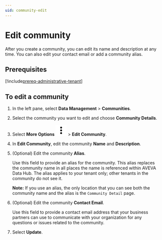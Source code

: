 ```yaml
---
uid: community-edit
---
```


# Edit community

After you create a community, you can edit its name and description at any time. You can also edit your contact email or add a community alias.

## Prerequisites

[!include[prereq-administrative-tenant](includes/prereq-administrative-tenant.md)]

## To edit a community

1. In the left pane, select **Data Management** > **Communities**.

1. Select the community you want to edit and choose **Community Details**.

1. Select **More Options** ![More Options](../_icons/default/dots-vertical.svg) > **Edit Community**.

1. In **Edit Community**, edit the community **Name** and **Description**.

1. (Optional) Edit the community **Alias**.

	Use this field to provide an alias for the community. This alias replaces the community name in all places the name is referenced within AVEVA Data Hub. The alias applies to your tenant only; other tenants in the community do not see it.

	**Note:** If you use an alias, the only location that you can see both the community name and the alias is the `Community Detail` page.

1. (Optional) Edit the community **Contact Email**.

	Use this field to provide a contact email address that your business partners can use to communicate with your organization for any questions or issues related to the community.

1. Select **Update**.
